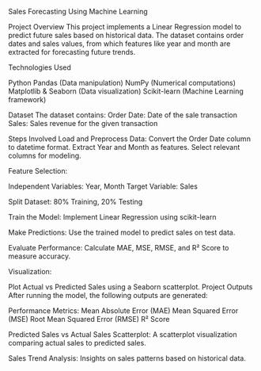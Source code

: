 Sales Forecasting Using Machine Learning

Project Overview
This project implements a Linear Regression model to predict future sales based on historical data. The dataset contains order dates and sales values, from which features like year and month are extracted for forecasting future trends.

Technologies Used

Python
Pandas (Data manipulation)
NumPy (Numerical computations)
Matplotlib & Seaborn (Data visualization)
Scikit-learn (Machine Learning framework)

Dataset
The dataset contains:
Order Date: Date of the sale transaction
Sales: Sales revenue for the given transaction

Steps Involved
Load and Preprocess Data:
Convert the Order Date column to datetime format.
Extract Year and Month as features.
Select relevant columns for modeling.

Feature Selection:

Independent Variables: Year, Month
Target Variable: Sales

Split Dataset:
80% Training, 20% Testing

Train the Model:
Implement Linear Regression using scikit-learn

Make Predictions:
Use the trained model to predict sales on test data.

Evaluate Performance:
Calculate MAE, MSE, RMSE, and R² Score to measure accuracy.

Visualization:

Plot Actual vs Predicted Sales using a Seaborn scatterplot.
Project Outputs
After running the model, the following outputs are generated:

Performance Metrics:
Mean Absolute Error (MAE)
Mean Squared Error (MSE)
Root Mean Squared Error (RMSE)
R² Score

Predicted Sales vs Actual Sales Scatterplot:
A scatterplot visualization comparing actual sales to predicted sales.

Sales Trend Analysis:
Insights on sales patterns based on historical data.
